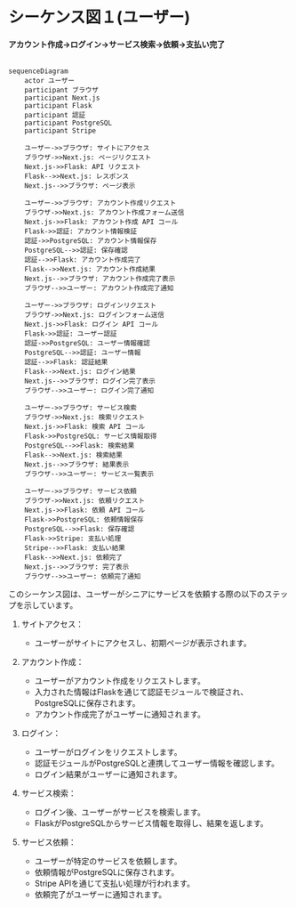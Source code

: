 # シーケンス図１(ユーザー)
#### アカウント作成→ログイン→サービス検索→依頼→支払い完了

```mermaid

sequenceDiagram
    actor ユーザー
    participant ブラウザ
    participant Next.js
    participant Flask
    participant 認証
    participant PostgreSQL
    participant Stripe

    ユーザー->>ブラウザ: サイトにアクセス
    ブラウザ->>Next.js: ページリクエスト
    Next.js->>Flask: API リクエスト
    Flask-->>Next.js: レスポンス
    Next.js-->>ブラウザ: ページ表示

    ユーザー->>ブラウザ: アカウント作成リクエスト
    ブラウザ->>Next.js: アカウント作成フォーム送信
    Next.js->>Flask: アカウント作成 API コール
    Flask->>認証: アカウント情報検証
    認証->>PostgreSQL: アカウント情報保存
    PostgreSQL-->>認証: 保存確認
    認証-->>Flask: アカウント作成完了
    Flask-->>Next.js: アカウント作成結果
    Next.js-->>ブラウザ: アカウント作成完了表示
    ブラウザ-->>ユーザー: アカウント作成完了通知

    ユーザー->>ブラウザ: ログインリクエスト
    ブラウザ->>Next.js: ログインフォーム送信
    Next.js->>Flask: ログイン API コール
    Flask->>認証: ユーザー認証
    認証->>PostgreSQL: ユーザー情報確認
    PostgreSQL-->>認証: ユーザー情報
    認証-->>Flask: 認証結果
    Flask-->>Next.js: ログイン結果
    Next.js-->>ブラウザ: ログイン完了表示
    ブラウザ-->>ユーザー: ログイン完了通知

    ユーザー->>ブラウザ: サービス検索
    ブラウザ->>Next.js: 検索リクエスト
    Next.js->>Flask: 検索 API コール
    Flask->>PostgreSQL: サービス情報取得
    PostgreSQL-->>Flask: 検索結果
    Flask-->>Next.js: 検索結果
    Next.js-->>ブラウザ: 結果表示
    ブラウザ-->>ユーザー: サービス一覧表示

    ユーザー->>ブラウザ: サービス依頼
    ブラウザ->>Next.js: 依頼リクエスト
    Next.js->>Flask: 依頼 API コール
    Flask->>PostgreSQL: 依頼情報保存
    PostgreSQL-->>Flask: 保存確認
    Flask->>Stripe: 支払い処理
    Stripe-->>Flask: 支払い結果
    Flask-->>Next.js: 依頼完了
    Next.js-->>ブラウザ: 完了表示
    ブラウザ-->>ユーザー: 依頼完了通知

```

このシーケンス図は、ユーザーがシニアにサービスを依頼する際の以下のステップを示しています。  

1. サイトアクセス：  
   - ユーザーがサイトにアクセスし、初期ページが表示されます。  

2. アカウント作成：  
   - ユーザーがアカウント作成をリクエストします。  
   - 入力された情報はFlaskを通じて認証モジュールで検証され、PostgreSQLに保存されます。  
   - アカウント作成完了がユーザーに通知されます。  

3. ログイン：  
   - ユーザーがログインをリクエストします。  
   - 認証モジュールがPostgreSQLと連携してユーザー情報を確認します。  
   - ログイン結果がユーザーに通知されます。  

4. サービス検索：  
   - ログイン後、ユーザーがサービスを検索します。  
   - FlaskがPostgreSQLからサービス情報を取得し、結果を返します。  

5. サービス依頼：  
   - ユーザーが特定のサービスを依頼します。  
   - 依頼情報がPostgreSQLに保存されます。  
   - Stripe APIを通じて支払い処理が行われます。  
   - 依頼完了がユーザーに通知されます。  

